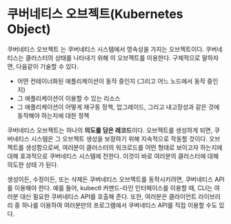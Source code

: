 # 쿠버네티스 오브젝트(Kubernetes Object)

쿠버네티스 오브젝트 는 쿠버네티스 시스템에서 영속성을 가지는 오브젝트이다. 쿠버네티스는 클러스터의 상태를 나타내기 위해 이 오브젝트를 이용한다. 구체적으로 말하자면, 다음같이 기술할 수 있다.

- 어떤 컨테이너화된 애플리케이션이 동작 중인지 (그리고 어느 노드에서 동작 중인지)
- 그 애플리케이션이 이용할 수 있는 리소스
- 그 애플리케이션이 어떻게 재구동 정책, 업그레이드, 그리고 내고장성과 같은 것에 동작해야 하는지에 대한 정책

쿠버네티스 오브젝트는 하나의 **의도를 담은 레코드**이다. 
오브젝트를 생성하게 되면, 쿠버네티스 시스템은 그 오브젝트 생성을 보장하기 위해 지속적으로 작동할 것이다. 오브젝트를 생성함으로써, 여러분이 클러스터의 워크로드를 어떤 형태로 보이고자 하는지에 대해 효과적으로 쿠버네티스 시스템에 전한다. 이것이 바로 여러분의 클러스터에 대해 의도한 상태 가 된다.

생성이든, 수정이든, 또는 삭제든 쿠버네티스 오브젝트를 동작시키려면, 쿠버네티스 API를 이용해야 한다. 예를 들어, kubectl 커맨드-라인 인터페이스를 이용할 때, CLI는 여러분 대신 필요한 쿠버네티스 API를 호출해 준다. 또한, 여러분은 클라이언트 라이브러리 중 하나를 이용하여 여러분만의 프로그램에서 쿠버네티스 API를 직접 이용할 수도 있다.
